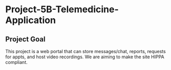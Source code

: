 # Project-5B-Telemedicine-Application

## Project Goal
This project is a web portal that can store messages/chat, reports, requests for appts, and host video recordings. We are aiming to make the site HIPPA compliant.
